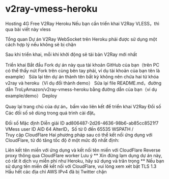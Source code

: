 # v2ray-vmess-heroku
Hosting 4G Free
V2Ray Heroku
Nếu bạn cần triển khai V2Ray VLESS，thì qua bài viết này vless

Tổng quan
Dự án V2Ray WebSocket trên Heroku phải được sử dụng một cách hợp lý nếu không sẽ bị chặn

Sau khi triển khai, mỗi khi khởi động sẽ tải bản V2Ray mới nhất

Triển khai
Bắt đầu
Fork dự án này qua tài khoản GitHub của bạn（trên PC có thể thấy nút Fork trên cùng bên tay phải, ví dụ tài khoản của bạn tên là example）
Sửa lại tên dự án thành tên bất kỳ không nên chứa hai từ khóa v2ray và heroku（Ví dụ đổi thành demo）
Sửa lại file README.md，đường dẫn TroLyAmazon/v2ray-vmess-heroku bằng đường dẫn của bạn（ví dụ example/demo）
Deploy

Quay lại trang chủ của dự án，bấm vào liên kết để triển khai V2Ray
Đối số
Các đối số sẽ dùng trong quá trình cài đặt。

Đối số	Mặc định	Diễn giải
ID	ad806487-2d26-4636-98b6-ab85cc8521f7	
VMess user ID
AID	64	AlterID，Số từ 0 đến 65535
WSPATH	/	
Truy cập CloudFlare
Hai phương pháp sau có thể kết nối ứng dụng với CloudFlare, từ đó tăng tốc độ ở một mức độ nhất định:

Liên kết tên miền với ứng dụng và kết nối tên miền với CloudFlare
Reverse proxy thông qua CloudFlare worker
Lưu ý
** Xin đừng lạm dụng dự án này, có rất ít dịch vụ miễn phí như Heroku, hãy sử dụng và trân trọng **
Nếu bạn sử dụng tên miền để kết nối với CloudFlare, vui lòng xem xét bật TLS 1.3
Hầu hết các địa chỉ AWS IPv4 đã bị Twitter chặn
